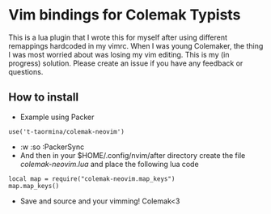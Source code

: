 # Vim bindings for Colemak Typists
This is a lua plugin that I wrote this for myself after using different remappings hardcoded in my vimrc. When I was young Colemaker, the thing I was most worried about was losing my vim editing. This is my (in progress) solution. Please create an issue if you have any feedback or questions.

## How to install
- Example using Packer 

```
use('t-taormina/colemak-neovim')   
```
- :w :so :PackerSync 
- And then in your $HOME/.config/nvim/after directory create the file *colemak-neovim.lua* and place the following lua code
```
local map = require("colemak-neovim.map_keys")                                  
map.map_keys()
```
- Save and source and your vimming!
                         Colemak<3

